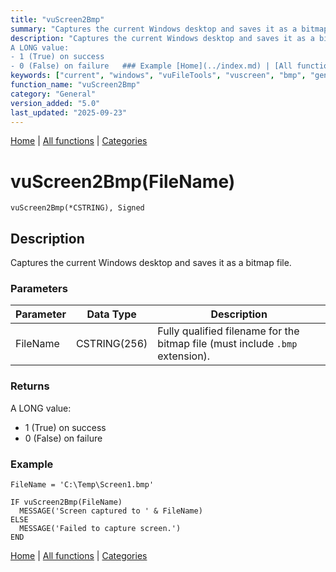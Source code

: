 ```yaml
---
title: "vuScreen2Bmp"
summary: "Captures the current Windows desktop and saves it as a bitmap file."
description: "Captures the current Windows desktop and saves it as a bitmap file. ### Parameters ### Returns
A LONG value:  
- 1 (True) on success  
- 0 (False) on failure   ### Example [Home](../index.md) | [All functions](index.md) | [Categories](../categories/index.md)"
keywords: ["current", "windows", "vuFileTools", "vuscreen", "bmp", "general", "captures", "file", "Clarion", "desktop", "saves", "Windows"]
function_name: "vuScreen2Bmp"
category: "General"
version_added: "5.0"
last_updated: "2025-09-23"
---
```


[Home](../index.md) | [All functions](index.md) | [Categories](../categories/index.md)

# vuScreen2Bmp(FileName)

```Prototype
vuScreen2Bmp(*CSTRING), Signed
```


## Description
Captures the current Windows desktop and saves it as a bitmap file.

### Parameters

| Parameter | Data Type    | Description                                                       |
|-----------|--------------|-------------------------------------------------------------------|
| FileName  | CSTRING(256) | Fully qualified filename for the bitmap file (must include `.bmp` extension). |

### Returns
A LONG value:  
- 1 (True) on success  
- 0 (False) on failure  

### Example

```Clarion
FileName = 'C:\Temp\Screen1.bmp'

IF vuScreen2Bmp(FileName)
  MESSAGE('Screen captured to ' & FileName)
ELSE
  MESSAGE('Failed to capture screen.')
END
```

[Home](../index.md) | [All functions](index.md) | [Categories](../categories/index.md)
